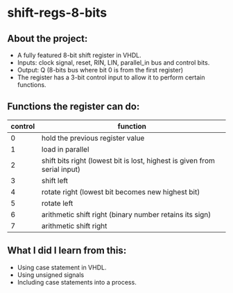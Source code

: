 # shift-regs-8-bits
## About the project:
- A fully featured 8-bit shift register in VHDL.
- Inputs: clock signal, reset, RIN, LIN, parallel_in bus and control bits.
- Output: Q (8-bits bus where bit 0 is from the first register)
- The register has a 3-bit control input to allow it to perform certain functions.

## Functions the register can do:

| control | function  |
|--|--|
| 0 | hold the previous register value |
| 1 | load in parallel |
| 2 | shift bits right (lowest bit is lost, highest is given from serial input) |
| 3 | shift left |
| 4 | rotate right (lowest bit becomes new highest bit) |
| 5 | rotate left |
| 6 | arithmetic shift right (binary number retains its sign) |
| 7 | arithmetic shift right |


## What I did I learn from this:
- Using case statement in VHDL.
- Using unsigned signals
- Including case statements into a process.
